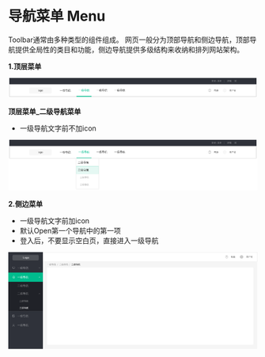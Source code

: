 # 导航菜单 Menu
Toolbar通常由多种类型的组件组成。
网页一般分为顶部导航和侧边导航，顶部导航提供全局性的类目和功能，侧边导航提供多级结构来收纳和排列网站架构。

**1.顶层菜单**

![3-1](../images/web_guide/3-1.png)


**顶层菜单_二级导航菜单**

* 一级导航文字前不加icon

![3-2](../images/web_guide/3-2.png)


**2.侧边菜单**

* 一级导航文字前加icon
* 默认Open第一个导航中的第一项
* 登入后，不要显示空白页，直接进入一级导航

![3-3](../images/web_guide/3-3.png)



